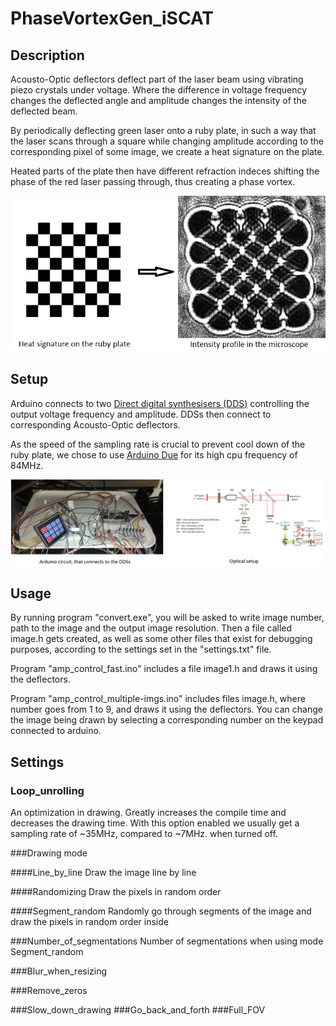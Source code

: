 # PhaseVortexGen_iSCAT

## Description
Acousto-Optic deflectors deflect part of the laser beam using vibrating piezo crystals under voltage. Where the difference in voltage frequency changes the deflected angle and amplitude changes the intensity of the deflected beam.

By periodically deflecting green laser onto a ruby plate, in such a way that the laser scans through a square while changing amplitude according to the corresponding pixel of some image, we create a heat signature on the plate. 

Heated parts of the plate then have different refraction indeces shifting the phase of the red laser passing through, thus creating a phase vortex.

![experiment](chess.png)

## Setup
Arduino connects to two [Direct digital synthesisers (DDS)](http://www.aaoptoelectronic.com/our-products/dds-direct-digital-synthesizers/) controlling the output voltage frequency and amplitude. DDSs then connect to corresponding Acousto-Optic deflectors.

As the speed of the sampling rate is crucial to prevent cool down of the ruby plate, we chose to use [Arduino Due](https://cs.wikipedia.org/wiki/Arduino_Due) for its high cpu frequency of 84MHz.

![Setup](optics_setup.png)

## Usage

By running program "convert.exe", you will be asked to write image number, path to the image and the output image resolution. Then a file called image<number>.h gets created, as well as some other files that exist for debugging purposes, according to the settings set in the "settings.txt" file.
  
Program "amp_control_fast.ino" includes a file image1.h and draws it using the deflectors.
  
Program "amp_control_multiple-imgs.ino" includes files image<number>.h, where number goes from 1 to 9, and draws it using the deflectors. You can change the image being drawn by selecting a corresponding number on the keypad connected to arduino.
  
## Settings
  
### Loop_unrolling
An optimization in drawing. Greatly increases the compile time and decreases the drawing time. With this option enabled we usually get a sampling rate of ~35MHz, compared to ~7MHz. when turned off.
  
###Drawing mode
  
####Line_by_line
Draw the image line by line
  
####Randomizing
Draw the pixels in random order
  
####Segment_random
Randomly go through segments of the image and draw the pixels in random order inside
  
###Number_of_segmentations
Number of segmentations when using mode Segment_random
  
###Blur_when_resizing
  
###Remove_zeros
  
###Slow_down_drawing
###Go_back_and_forth
###Full_FOV
